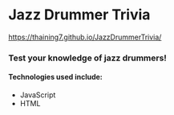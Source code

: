 # Jazz Drummer Trivia

https://thaining7.github.io/JazzDrummerTrivia/

### Test your knowledge of jazz drummers!

#### Technologies used include:
* JavaScript
* HTML
